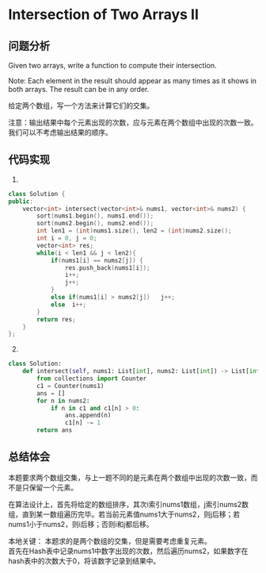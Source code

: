 #  Intersection of Two Arrays II

## 问题分析

Given two arrays, write a function to compute their intersection.

Note: Each element in the result should appear as many times as it shows in both arrays. The result can be in any order.

给定两个数组，写一个方法来计算它们的交集。

注意：输出结果中每个元素出现的次数，应与元素在两个数组中出现的次数一致。我们可以不考虑输出结果的顺序。

## 代码实现

1.
``` C++
class Solution {
public:
    vector<int> intersect(vector<int>& nums1, vector<int>& nums2) {
        sort(nums1.begin(), nums1.end());
        sort(nums2.begin(), nums2.end());
        int len1 = (int)nums1.size(), len2 = (int)nums2.size();
        int i = 0, j = 0;
        vector<int> res;
        while(i < len1 && j < len2){
            if(nums1[i] == nums2[j]) {
                res.push_back(nums1[i]);
                i++;
                j++;
            }
            else if(nums1[i] > nums2[j])   j++;
            else  i++;
        }
        return res;
    }
};
```

2.
```python
class Solution:
    def intersect(self, nums1: List[int], nums2: List[int]) -> List[int]:
        from collections import Counter
        c1 = Counter(nums1)
        ans = []
        for n in nums2:
            if n in c1 and c1[n] > 0:
                ans.append(n)
                c1[n] -= 1
        return ans
```

## 总结体会

本题要求两个数组交集，与上一题不同的是元素在两个数组中出现的次数一致，而不是只保留一个元素。

在算法设计上，首先将给定的数组排序，其次i索引nums1数组，j索引nums2数组，直到某一数组遍历完毕。若当前元素值nums1大于nums2，则j后移；若nums1小于nums2，则i后移；否则i和j都后移。

本地关键： 本题求的是两个数组的交集，但是需要考虑重复元素。  
首先在Hash表中记录nums1中数字出现的次数，然后遍历nums2，如果数字在hash表中的次数大于0，将该数字记录到结果中。